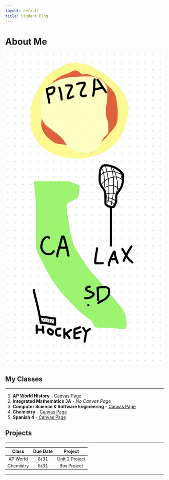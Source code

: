 ```yaml
---
layout: default
title: Student Blog
---
```


# About Me

<img src="./images/AboutMePicture.jpg" class="h-42 w-32" />

## My Classes

---

1. **AP World History** - 	[Canvas Page](https://poway.instructure.com/courses/141172)
2. **Integrated Mathematics 3A** - *No Canvas Page*
3. **Computer Science & Software Engineering** - [Canvas Page](https://poway.instructure.com/courses/141826)
4. **Chemistry** - [Canvas Page](https://poway.instructure.com/courses/141505)
5. **Spanish 4** - [Canvas Page](https://poway.instructure.com/courses/145058)


## Projects

---

 | Class | Due Date | Project |
 | :---: | :-------:| :-----: |
 | AP World | 8/31 | [Unit 1 Project](https://drive.google.com/drive/folders/1vY0WTiucEsgUEHP2fnCOJ8ZEJ7ONh-ON) |
 | Chemistry | 8/31 | Box Project |

---